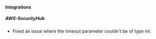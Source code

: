 #### Integrations
##### AWS-SecurityHub
- Fixed an issue where the timeout parameter couldn't be of type *int*.
